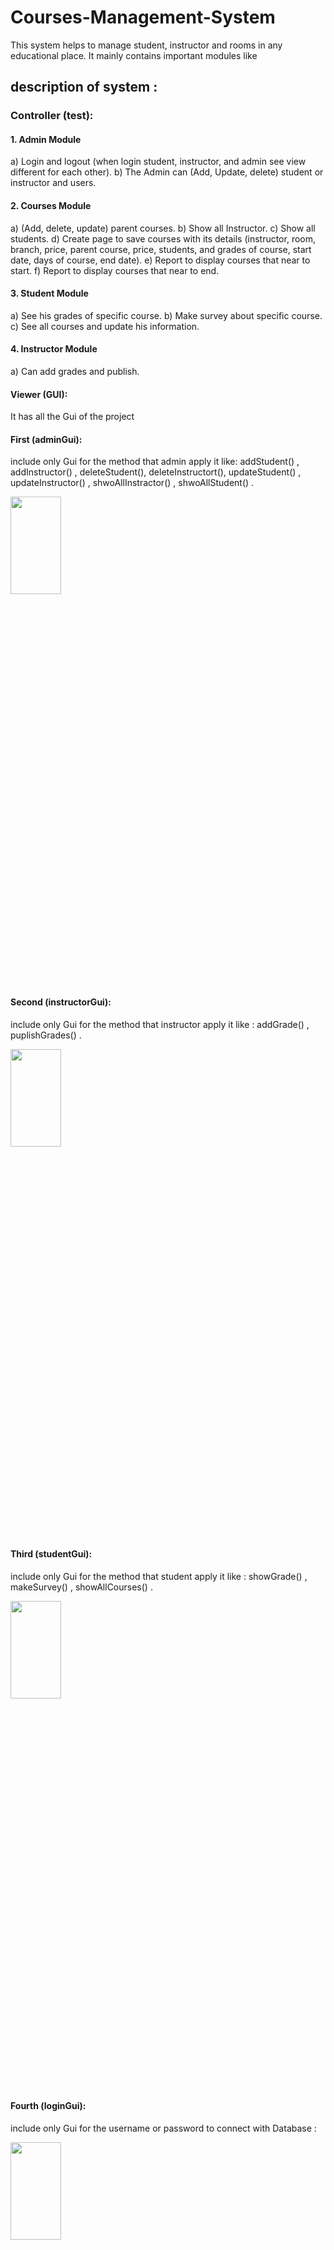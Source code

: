 # Courses-Management-System
This system helps to manage student, instructor and rooms in any educational place. It mainly contains important modules like

## description of system : 

### Controller (test): 
#### 1. Admin Module 
a) Login and logout (when login student, instructor, and admin see view different for each other).
 b) The Admin can (Add, Update, delete) student or instructor and users. 

#### 2. Courses Module 
a) (Add, delete, update) parent courses. 
b) Show all Instructor. 
c) Show all students. 
d) Create page to save courses with its details (instructor, room, branch, price, parent course, price, students, and grades of course, start date, days of course, end date). 
e) Report to display courses that near to start.
f) Report to display courses that near to end. 

#### 3. Student Module 
a) See his grades of specific course. 
b) Make survey about specific course. 
c) See all courses and update his information. 

#### 4. Instructor Module 
a) Can add grades and publish.

#### Viewer (GUI): 
It has all the Gui of the project 

#### First (adminGui): 
include only Gui for the method that admin apply it like: addStudent() , addInstructor() , deleteStudent(),  deleteInstructort(), updateStudent() , updateInstructor() , shwoAllInstractor() , shwoAllStudent() .

<img src="https://github.com/mohamed-gasser/Library-Research-Project-Application/assets/102036714/da0c0fec-48c0-4273-847b-2bee3a1df7a4)" width="40%" height="20%">

#### Second (instructorGui): 
include only Gui for the method that instructor apply it  like :
addGrade() , puplishGrades() . 

<img src="https://github.com/mohamed-gasser/Library-Research-Project-Application/assets/102036714/d514dd0e-300c-4174-bd29-772091eede8b)" width="40%" height="20%">

#### Third (studentGui):
include only Gui for the method that student apply it  like :
showGrade() , makeSurvey() , showAllCourses() .

<img src="https://github.com/mohamed-gasser/Library-Research-Project-Application/assets/102036714/e4b8edb7-c23d-427c-8ea8-0ce9b03f6224)" width="40%" height="20%">

#### Fourth (loginGui):
include only Gui for the username or password to connect with Database :

<img src="https://github.com/mohamed-gasser/Library-Research-Project-Application/assets/102036714/dcb699bb-0df3-43bb-9520-67e4d70c2b62)" width="40%" height="20%">

### Modules (Database): 
include all Database classes for each modules like:

1- class  AdminSQl have all Query of the method that admin apply it . 

2- class  InstructorSQl have all Query of the method that Instructor apply it . 

3- class  StudentSQl have all Query of the method that Student apply it . 

4- class  DatabaseConnection have connection to Database . 

5- class  CourseSQl have all Query of the method about course . 

### Database Schema : 

<img src="https://github.com/mohamed-gasser/Library-Research-Project-Application/assets/102036714/06cb0554-6618-4636-9f79-92d87bb80982)" width="80%" height="30%">




### Contact
You can communicate by following e-mails If you have more questions about the project or to get the all src code :

o mohamedgasser230@gmail.com


